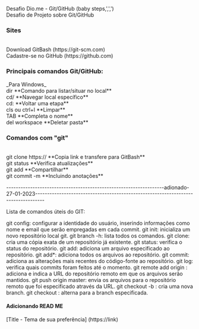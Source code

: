 Desafio Dio.me - Git/GitHub (baby steps,',',')
<br>Desafio de Projeto sobre Git/GitHub

<h3>Sites</h3>
<br>Download GitBash (https://git-scm.com)
<br>Cadastre-se no GitHub (https://github.com)

<h3>Principais comandos Git/GitHub:</h3>
_Para Windows_
<br>dir                    **Comando para listar/situar no local**
<br>cd/                    **Navegar local específico**
<br>cd:                    **Voltar uma etapa**
<br>cls ou ctrl+l           **Limpar**
<br>TAB                     **Completa o nome**
<br>del workspace           **Deletar pasta**

<h3> Comandos com "git" </h3>
<br> git clone https://      **Copia link e transfere para GitBash**
<br> git status              **Verifica atualizações**
<br> git add                 **Compartilhar**
<br> git commit -m           **Incluindo anotações**

------------------------------------------------------------------adionado-27-01-2023----------------------------------------------------------------------------------

Lista de comandos úteis do GIT:

git config: configurar a identidade do usuário, inserindo informações como nome e email que serão empregadas em cada commit.
git init: inicializa um novo repositório local git.
git branch -h: lista todos os comandos.
git clone: cria uma cópia exata de um repositório já existente.
git status: verifica o status do repositório.
git add: adiciona um arquivo especificado ao repositório.
git add*: adiciona todos os arquivos ao repositório.
git commit: adiciona as alterações mais recentes do código-fonte ao repositório.
git log: verifica quais commits foram feitos até o momento.
git remote add origin <UrlDoRepositorio>: adiciona e indica a URL do repositório remoto em que os arquivos serão mantidos.
git push origin master: envia os arquivos para o repositório remoto que foi especificado através da URL.
git checkout -b <nomeDaBranch>: cria uma nova branch.
git checkout <nomeDaBranch>: alterna para a branch especificada.

<h4> Adicionando READ ME </h4>
[Title - Tema de sua preferência] (https://link)




